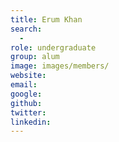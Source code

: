 ```yaml
---
title: Erum Khan
search:
  - 
role: undergraduate
group: alum
image: images/members/
website:
email: 
google: 
github: 
twitter: 
linkedin: 
---
```



